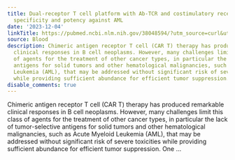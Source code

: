 ```yaml
---
title: Dual-receptor T cell platform with Ab-TCR and costimulatory receptor achieves
  specificity and potency against AML
date: '2023-12-04'
linkTitle: https://pubmed.ncbi.nlm.nih.gov/38048594/?utm_source=curl&utm_medium=rss&utm_campaign=journals&utm_content=7603509&fc=None&ff=20231205170723&v=2.17.9.post6+86293ac
source: Blood
description: Chimeric antigen receptor T cell (CAR T) therapy has produced remarkable
  clinical responses in B cell neoplasms. However, many challenges limit this class
  of agents for the treatment of other cancer types, in particular the lack of tumor-selective
  antigens for solid tumors and other hematological malignancies, such as Acute Myeloid
  Leukemia (AML), that may be addressed without significant risk of severe toxicities
  while providing sufficient abundance for efficient tumor suppression. One ...
disable_comments: true
---
```

Chimeric antigen receptor T cell (CAR T) therapy has produced remarkable clinical responses in B cell neoplasms. However, many challenges limit this class of agents for the treatment of other cancer types, in particular the lack of tumor-selective antigens for solid tumors and other hematological malignancies, such as Acute Myeloid Leukemia (AML), that may be addressed without significant risk of severe toxicities while providing sufficient abundance for efficient tumor suppression. One ...
